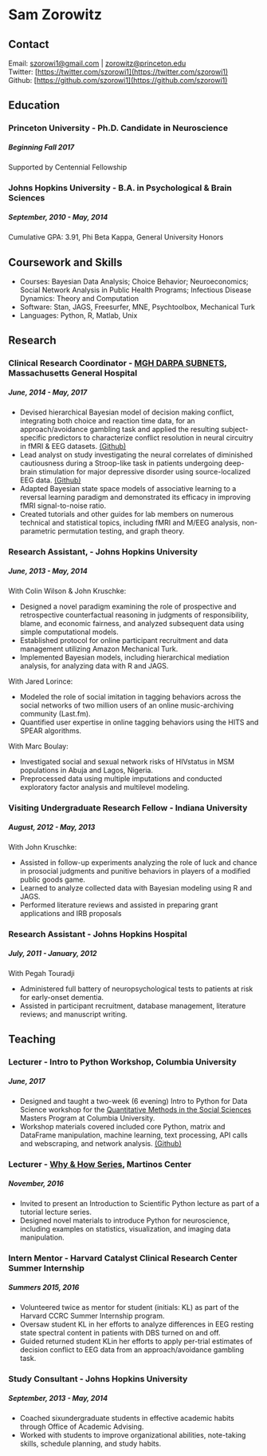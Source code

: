 # Sam Zorowitz

## Contact
Email: [szorowi1@gmail.com](mailto:szorowi1@gmail.com) | [zorowitz@princeton.edu](mailto:zorowitz@princeton.edu)
<br>Twitter: [https://twitter.com/szorowi1](https://twitter.com/szorowi1)
<br>Github: [https://github.com/szorowi1](https://github.com/szorowi1)

## Education
### Princeton University - Ph.D. Candidate in Neuroscience
##### Beginning Fall 2017
Supported by Centennial Fellowship

### Johns Hopkins University - B.A. in Psychological & Brain Sciences
##### September, 2010 - May, 2014
Cumulative GPA: 3.91, Phi Beta Kappa, General University Honors

## Coursework and Skills
* Courses: Bayesian Data Analysis; Choice Behavior; Neuroeconomics; Social Network Analysis in Public Health Programs; Infectious Disease Dynamics: Theory and Computation 
* Software: Stan, JAGS, Freesurfer, MNE, Psychtoolbox, Mechanical Turk
* Languages: Python, R, Matlab, Unix

## Research
### Clinical Research Coordinator - [MGH DARPA SUBNETS](https://transformdbs.partners.org/?q=transform-dbs), Massachusetts General Hospital
##### June, 2014 - May, 2017
* Devised hierarchical Bayesian model of decision making conflict, integrating both choice and reaction time data, for an approach/avoidance gambling task and applied the resulting subject-specific predictors to characterize conflict resolution in neural circuitry in fMRI & EEG datasets. [(Github)](https://github.com/szorowi1/JNeurosci_ARC)
* Lead analyst on study investigating the neural correlates of diminished cautiousness during a Stroop-like task in patients undergoing deep-brain stimulation for major depressive disorder using source-localized EEG data. [(Github)](https://github.com/szorowi1/EMOTE-afMSIT)
* Adapted Bayesian state space models of associative learning to a reversal learning paradigm and demonstrated its efficacy in improving fMRI signal-to-noise ratio.
* Created tutorials and other guides for lab members on numerous technical and statistical topics, including fMRI and M/EEG analysis, non-parametric permutation testing, and graph theory.

### Research Assistant, - Johns Hopkins University
##### June, 2013 - May, 2014
With Colin Wilson & John Kruschke:
* Designed a novel paradigm examining the role of prospective and retrospective counterfactual reasoning in judgments of responsibility, blame, and economic fairness, and analyzed subsequent data using simple computational models.
* Established protocol for online participant recruitment and data management utilizing Amazon Mechanical Turk.
* Implemented Bayesian models, including hierarchical mediation analysis, for analyzing data with R and JAGS.

With Jared Lorince:
* Modeled the role of social imitation in tagging behaviors across the social networks of two million users of an online
music-archiving community (Last.fm).
* Quantified user expertise in online tagging behaviors using the HITS and SPEAR algorithms.

With Marc Boulay:
* Investigated social and sexual network risks of HIVstatus in MSM populations in Abuja and Lagos, Nigeria.
* Preprocessed data using multiple imputations and conducted exploratory factor analysis and multilevel modeling.

### Visiting Undergraduate Research Fellow - Indiana University
##### August, 2012 - May, 2013
With John Kruschke:
* Assisted in follow-up experiments analyzing the role of luck and chance in prosocial judgments and punitive behaviors
in players of a modified public goods game.
* Learned to analyze collected data with Bayesian modeling using R and JAGS.
* Performed literature reviews and assisted in preparing grant applications and IRB proposals

### Research Assistant - Johns Hopkins Hospital
##### July, 2011 - January, 2012
With Pegah Touradji
* Administered full battery of neuropsychological tests to patients at risk for early-onset dementia.
* Assisted in participant recruitment, database management, literature reviews; and manuscript writing.
 
## Teaching
### Lecturer - Intro to Python Workshop, Columbia University
##### June, 2017
* Designed and taught a two-week (6 evening) Intro to Python for Data Science workshop for the [Quantitative Methods in the Social Sciences](http://www.qmss.columbia.edu/) Masters Program at Columbia University.
* Workshop materials covered included core Python, matrix and DataFrame manipulation, machine learning, text processing, API calls and webscraping, and network analysis. [(Github)](https://github.com/szorowi1/qmss2017)

### Lecturer - [Why & How Series](https://gate.nmr.mgh.harvard.edu/wiki/whynhow/index.php/Main_Page), Martinos Center 
##### November, 2016
* Invited to present an Introduction to Scientific Python lecture as part of a tutorial lecture series.
* Designed novel materials to introduce Python for neuroscience, including examples on statistics, visualization, and imaging data manipulation.

### Intern Mentor - Harvard Catalyst Clinical Research Center Summer Internship
##### Summers 2015, 2016
* Volunteered twice as mentor for student (initials: KL) as part of the Harvard CCRC Summer Internship program.
* Oversaw student KL in her efforts to analyze differences in EEG resting state spectral content in patients with DBS turned on and off.
* Guided returned student KLin her efforts to apply per-trial estimates of decision conflict to EEG data from an approach/avoidance gambling task.

### Study Consultant - Johns Hopkins University 
##### September, 2013 - May, 2014
* Coached sixundergraduate students in effective academic habits through Office of Academic Advising.
* Worked with students to improve organizational abilities, note-taking skills, schedule planning, and study habits.
